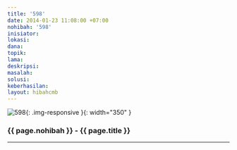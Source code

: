 ```yaml
---
title: '598'
date: 2014-01-23 11:08:00 +07:00
nohibah: '598'
inisiator: 
lokasi: 
dana: 
topik: 
lama: 
deskripsi: 
masalah: 
solusi: 
keberhasilan: 
layout: hibahcmb
---
```


![598](/static/img/hibahcmb/598.png){: .img-responsive }{: width="350" }

### {{ page.nohibah }} - {{ page.title }}

---
